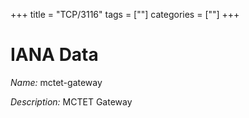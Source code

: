 +++
title = "TCP/3116"
tags = [""]
categories = [""]
+++

# IANA Data

_Name:_ mctet-gateway

_Description:_ MCTET Gateway

